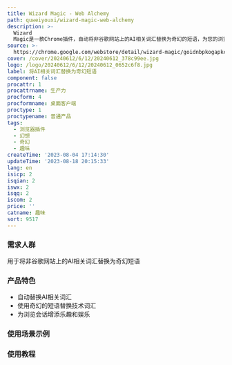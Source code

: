 ```yaml
---
title: Wizard Magic - Web Alchemy
path: quweiyouxi/wizard-magic-web-alchemy
description: >-
  Wizard
  Magic是一款Chrome插件，自动将非谷歌网站上的AI相关词汇替换为奇幻的短语，为您的浏览体验增添一丝幻想色彩。无论您是奇幻迷还是寻求一刻娱乐，这款插件都会为您的浏览会话增添乐趣，为各个年龄段的用户带来欢乐和笑声。
source: >-
  https://chrome.google.com/webstore/detail/wizard-magic/goidnbpkogapkckopbphggfijhdkdaba
cover: /cover/20240612/6/12/20240612_378c99ee.jpg
logo: /logo/20240612/6/12/20240612_0652c6f8.jpg
label: 将AI相关词汇替换为奇幻短语
component: false
procattr: 1
procattrname: 生产力
procform: 4
procformname: 桌面客户端
proctype: 1
proctypename: 普通产品
tags:
  - 浏览器插件
  - 幻想
  - 奇幻
  - 趣味
createTime: '2023-08-04 17:14:30'
updateTime: '2023-08-18 20:15:33'
lang: en
isicp: 2
isqian: 2
iswx: 2
isqq: 2
iscom: 2
price: ''
catname: 趣味
sort: 9517
---
```




### 需求人群
用于将非谷歌网站上的AI相关词汇替换为奇幻短语

### 产品特色
- 自动替换AI相关词汇
- 使用奇幻的短语替换技术词汇
- 为浏览会话增添乐趣和娱乐

### 使用场景示例


### 使用教程


  
